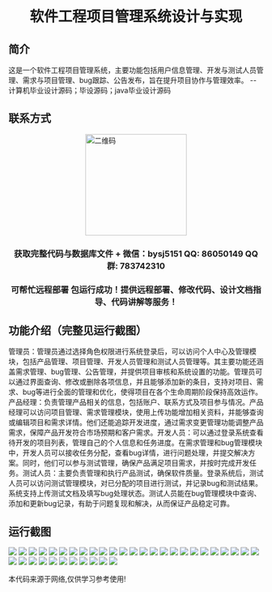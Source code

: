 <p><h1 align="center">软件工程项目管理系统设计与实现</h1></p>

## 简介
这是一个软件工程项目管理系统，主要功能包括用户信息管理、开发与测试人员管理、需求与项目管理、bug跟踪、公告发布，旨在提升项目协作与管理效率。    --计算机毕业设计源码；毕设源码；java毕业设计源码


## 联系方式
<img src="https://bs-1329754181.cos.ap-shanghai.myqcloud.com/wx.jpg" alt="二维码" style="display: block; margin: 0 auto;" width="200px">
<p><h3 align="center">获取完整代码与数据库文件 + 微信：bysj5151 QQ: 86050149 QQ群: 783742310</h3></p>
<p><h3 align="center">可帮忙远程部署 包运行成功！提供远程部署、修改代码、设计文档指导、代码讲解等服务！</h3></p>

## 功能介绍（完整见运行截图）
管理员：管理员通过选择角色权限进行系统登录后，可以访问个人中心及管理模块，包括产品管理、项目管理、开发人员管理和测试人员管理等。其主要功能还涵盖需求管理、bug管理、公告管理，并提供项目审核和系统设置的功能。管理员可以通过界面查询、修改或删除各项信息，并且能够添加新的条目，支持对项目、需求、bug等进行全面的管理和优化，使得项目在各个生命周期阶段保持高效运作。产品经理：负责管理产品相关的信息，包括账户、联系方式及项目参与情况。产品经理可以访问项目管理、需求管理模块，使用上传功能增加相关资料，并能够查询或编辑项目和需求详情。他们还能追踪开发进度，通过需求变更管理功能调整产品需求，保障产品开发符合市场预期和客户需求。开发人员：可以通过登录系统查看待开发的项目列表，管理自己的个人信息和任务进度。在需求管理和bug管理模块中，开发人员可以接收任务分配，查看bug详情，进行问题处理，并提交解决方案。同时，他们可以参与测试管理，确保产品满足项目需求，并按时完成开发任务。测试人员：主要负责管理和执行产品测试，确保软件质量。登录系统后，测试人员可以访问测试管理模块，对已分配的项目进行测试，并记录bug和测试结果。系统支持上传测试文档及填写bug处理状态。测试人员能在bug管理模块中查询、添加和更新bug记录，有助于问题复现和解决，从而保证产品稳定可靠。


## 运行截图
![](https://bs-1329754181.cos.ap-shanghai.myqcloud.com/ssm/SoftwareEngineeringProjectManagementSystem/img/001.jpg)
![](https://bs-1329754181.cos.ap-shanghai.myqcloud.com/ssm/SoftwareEngineeringProjectManagementSystem/img/002.jpg)
![](https://bs-1329754181.cos.ap-shanghai.myqcloud.com/ssm/SoftwareEngineeringProjectManagementSystem/img/003.jpg)
![](https://bs-1329754181.cos.ap-shanghai.myqcloud.com/ssm/SoftwareEngineeringProjectManagementSystem/img/004.jpg)
![](https://bs-1329754181.cos.ap-shanghai.myqcloud.com/ssm/SoftwareEngineeringProjectManagementSystem/img/005.jpg)
![](https://bs-1329754181.cos.ap-shanghai.myqcloud.com/ssm/SoftwareEngineeringProjectManagementSystem/img/006.jpg)
![](https://bs-1329754181.cos.ap-shanghai.myqcloud.com/ssm/SoftwareEngineeringProjectManagementSystem/img/007.jpg)
![](https://bs-1329754181.cos.ap-shanghai.myqcloud.com/ssm/SoftwareEngineeringProjectManagementSystem/img/008.jpg)
![](https://bs-1329754181.cos.ap-shanghai.myqcloud.com/ssm/SoftwareEngineeringProjectManagementSystem/img/009.jpg)
![](https://bs-1329754181.cos.ap-shanghai.myqcloud.com/ssm/SoftwareEngineeringProjectManagementSystem/img/010.jpg)
![](https://bs-1329754181.cos.ap-shanghai.myqcloud.com/ssm/SoftwareEngineeringProjectManagementSystem/img/011.jpg)
![](https://bs-1329754181.cos.ap-shanghai.myqcloud.com/ssm/SoftwareEngineeringProjectManagementSystem/img/012.jpg)
![](https://bs-1329754181.cos.ap-shanghai.myqcloud.com/ssm/SoftwareEngineeringProjectManagementSystem/img/013.jpg)
![](https://bs-1329754181.cos.ap-shanghai.myqcloud.com/ssm/SoftwareEngineeringProjectManagementSystem/img/014.jpg)
![](https://bs-1329754181.cos.ap-shanghai.myqcloud.com/ssm/SoftwareEngineeringProjectManagementSystem/img/015.jpg)
![](https://bs-1329754181.cos.ap-shanghai.myqcloud.com/ssm/SoftwareEngineeringProjectManagementSystem/img/016.jpg)
![](https://bs-1329754181.cos.ap-shanghai.myqcloud.com/ssm/SoftwareEngineeringProjectManagementSystem/img/017.jpg)
![](https://bs-1329754181.cos.ap-shanghai.myqcloud.com/ssm/SoftwareEngineeringProjectManagementSystem/img/018.jpg)
![](https://bs-1329754181.cos.ap-shanghai.myqcloud.com/ssm/SoftwareEngineeringProjectManagementSystem/img/019.jpg)
![](https://bs-1329754181.cos.ap-shanghai.myqcloud.com/ssm/SoftwareEngineeringProjectManagementSystem/img/020.jpg)
![](https://bs-1329754181.cos.ap-shanghai.myqcloud.com/ssm/SoftwareEngineeringProjectManagementSystem/img/021.jpg)
![](https://bs-1329754181.cos.ap-shanghai.myqcloud.com/ssm/SoftwareEngineeringProjectManagementSystem/img/022.jpg)
![](https://bs-1329754181.cos.ap-shanghai.myqcloud.com/ssm/SoftwareEngineeringProjectManagementSystem/img/023.jpg)
![](https://bs-1329754181.cos.ap-shanghai.myqcloud.com/ssm/SoftwareEngineeringProjectManagementSystem/img/024.jpg)
![](https://bs-1329754181.cos.ap-shanghai.myqcloud.com/ssm/SoftwareEngineeringProjectManagementSystem/img/025.jpg)
![](https://bs-1329754181.cos.ap-shanghai.myqcloud.com/ssm/SoftwareEngineeringProjectManagementSystem/img/026.jpg)
![](https://bs-1329754181.cos.ap-shanghai.myqcloud.com/ssm/SoftwareEngineeringProjectManagementSystem/img/027.jpg)
![](https://bs-1329754181.cos.ap-shanghai.myqcloud.com/ssm/SoftwareEngineeringProjectManagementSystem/img/028.jpg)
![](https://bs-1329754181.cos.ap-shanghai.myqcloud.com/ssm/SoftwareEngineeringProjectManagementSystem/img/029.jpg)
![](https://bs-1329754181.cos.ap-shanghai.myqcloud.com/ssm/SoftwareEngineeringProjectManagementSystem/img/030.jpg)
![](https://bs-1329754181.cos.ap-shanghai.myqcloud.com/ssm/SoftwareEngineeringProjectManagementSystem/img/031.jpg)
![](https://bs-1329754181.cos.ap-shanghai.myqcloud.com/ssm/SoftwareEngineeringProjectManagementSystem/img/032.jpg)
![](https://bs-1329754181.cos.ap-shanghai.myqcloud.com/ssm/SoftwareEngineeringProjectManagementSystem/img/033.jpg)
![](https://bs-1329754181.cos.ap-shanghai.myqcloud.com/ssm/SoftwareEngineeringProjectManagementSystem/img/034.jpg)
![](https://bs-1329754181.cos.ap-shanghai.myqcloud.com/ssm/SoftwareEngineeringProjectManagementSystem/img/035.jpg)
![](https://bs-1329754181.cos.ap-shanghai.myqcloud.com/ssm/SoftwareEngineeringProjectManagementSystem/img/036.jpg)

<p>本代码来源于网络,仅供学习参考使用!</p>
